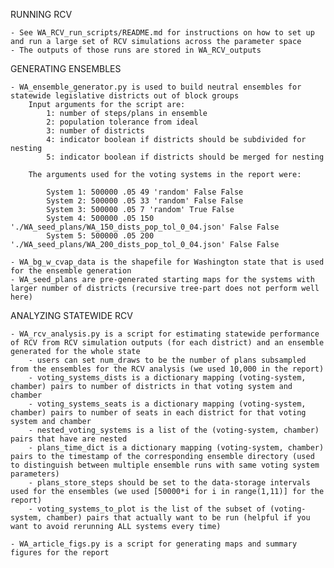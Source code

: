 RUNNING RCV

    - See WA_RCV_run_scripts/README.md for instructions on how to set up and run a large set of RCV simulations across the parameter space
    - The outputs of those runs are stored in WA_RCV_outputs

GENERATING ENSEMBLES

    - WA_ensemble_generator.py is used to build neutral ensembles for statewide legislative districts out of block groups
        Input arguments for the script are: 
            1: number of steps/plans in ensemble
            2: population tolerance from ideal
            3: number of districts
            4: indicator boolean if districts should be subdivided for nesting
            5: indicator boolean if districts should be merged for nesting

        The arguments used for the voting systems in the report were:

            System 1: 500000 .05 49 'random' False False
            System 2: 500000 .05 33 'random' False False
            System 3: 500000 .05 7 'random' True False
            System 4: 500000 .05 150 './WA_seed_plans/WA_150_dists_pop_tol_0_04.json' False False
            System 5: 500000 .05 200 './WA_seed_plans/WA_200_dists_pop_tol_0_04.json' False False

    - WA_bg_w_cvap_data is the shapefile for Washington state that is used for the ensemble generation
    - WA_seed_plans are pre-generated starting maps for the systems with larger number of districts (recursive tree-part does not perform well here)

ANALYZING STATEWIDE RCV

    - WA_rcv_analysis.py is a script for estimating statewide performance of RCV from RCV simulation outputs (for each district) and an ensemble generated for the whole state
        - users can set num_draws to be the number of plans subsampled from the ensembles for the RCV analysis (we used 10,000 in the report)
        - voting_systems_dists is a dictionary mapping (voting-system, chamber) pairs to number of districts in that voting system and chamber
        - voting_systems_seats is a dictionary mapping (voting-system, chamber) pairs to number of seats in each district for that voting system and chamber
        - nested_voting_systems is a list of the (voting-system, chamber) pairs that have are nested
        - plans_time_dict is a dictionary mapping (voting-system, chamber) pairs to the timestamp of the corresponding ensemble directory (used to distinguish between multiple ensemble runs with same voting system parameters)
        - plans_store_steps should be set to the data-storage intervals used for the ensembles (we used [50000*i for i in range(1,11)] for the report)
        - voting_systems_to_plot is the list of the subset of (voting-system, chamber) pairs that actually want to be run (helpful if you want to avoid rerunning ALL systems every time)

    - WA_article_figs.py is a script for generating maps and summary figures for the report